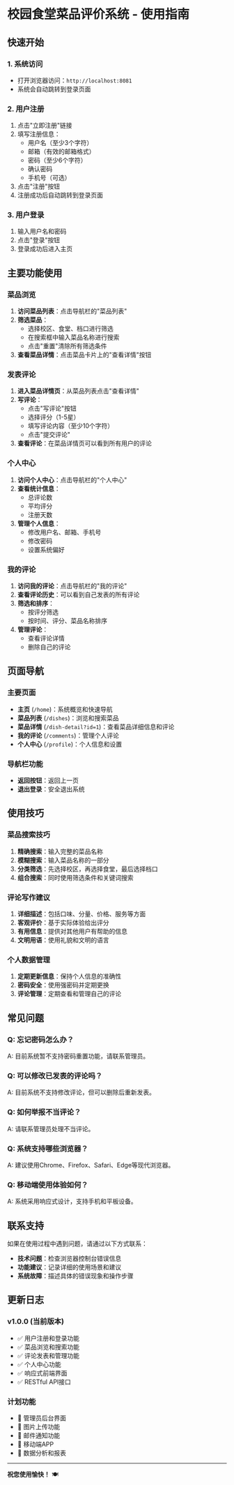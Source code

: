 # 校园食堂菜品评价系统 - 使用指南

## 快速开始

### 1. 系统访问
- 打开浏览器访问：`http://localhost:8081`
- 系统会自动跳转到登录页面

### 2. 用户注册
1. 点击"立即注册"链接
2. 填写注册信息：
   - 用户名（至少3个字符）
   - 邮箱（有效的邮箱格式）
   - 密码（至少6个字符）
   - 确认密码
   - 手机号（可选）
3. 点击"注册"按钮
4. 注册成功后自动跳转到登录页面

### 3. 用户登录
1. 输入用户名和密码
2. 点击"登录"按钮
3. 登录成功后进入主页

## 主要功能使用

### 菜品浏览
1. **访问菜品列表**：点击导航栏的"菜品列表"
2. **筛选菜品**：
   - 选择校区、食堂、档口进行筛选
   - 在搜索框中输入菜品名称进行搜索
   - 点击"重置"清除所有筛选条件
3. **查看菜品详情**：点击菜品卡片上的"查看详情"按钮

### 发表评论
1. **进入菜品详情页**：从菜品列表点击"查看详情"
2. **写评论**：
   - 点击"写评论"按钮
   - 选择评分（1-5星）
   - 填写评论内容（至少10个字符）
   - 点击"提交评论"
3. **查看评论**：在菜品详情页可以看到所有用户的评论

### 个人中心
1. **访问个人中心**：点击导航栏的"个人中心"
2. **查看统计信息**：
   - 总评论数
   - 平均评分
   - 注册天数
3. **管理个人信息**：
   - 修改用户名、邮箱、手机号
   - 修改密码
   - 设置系统偏好

### 我的评论
1. **访问我的评论**：点击导航栏的"我的评论"
2. **查看评论历史**：可以看到自己发表的所有评论
3. **筛选和排序**：
   - 按评分筛选
   - 按时间、评分、菜品名称排序
4. **管理评论**：
   - 查看评论详情
   - 删除自己的评论

## 页面导航

### 主要页面
- **主页** (`/home`)：系统概览和快速导航
- **菜品列表** (`/dishes`)：浏览和搜索菜品
- **菜品详情** (`/dish-detail?id=1`)：查看菜品详细信息和评论
- **我的评论** (`/comments`)：管理个人评论
- **个人中心** (`/profile`)：个人信息和设置

### 导航栏功能
- **返回按钮**：返回上一页
- **退出登录**：安全退出系统

## 使用技巧

### 菜品搜索技巧
1. **精确搜索**：输入完整的菜品名称
2. **模糊搜索**：输入菜品名称的一部分
3. **分类筛选**：先选择校区，再选择食堂，最后选择档口
4. **组合搜索**：同时使用筛选条件和关键词搜索

### 评论写作建议
1. **详细描述**：包括口味、分量、价格、服务等方面
2. **客观评价**：基于实际体验给出评分
3. **有用信息**：提供对其他用户有帮助的信息
4. **文明用语**：使用礼貌和文明的语言

### 个人数据管理
1. **定期更新信息**：保持个人信息的准确性
2. **密码安全**：使用强密码并定期更换
3. **评论管理**：定期查看和管理自己的评论

## 常见问题

### Q: 忘记密码怎么办？
A: 目前系统暂不支持密码重置功能，请联系管理员。

### Q: 可以修改已发表的评论吗？
A: 目前系统不支持修改评论，但可以删除后重新发表。

### Q: 如何举报不当评论？
A: 请联系管理员处理不当评论。

### Q: 系统支持哪些浏览器？
A: 建议使用Chrome、Firefox、Safari、Edge等现代浏览器。

### Q: 移动端使用体验如何？
A: 系统采用响应式设计，支持手机和平板设备。

## 联系支持

如果在使用过程中遇到问题，请通过以下方式联系：

- **技术问题**：检查浏览器控制台错误信息
- **功能建议**：记录详细的使用场景和建议
- **系统故障**：描述具体的错误现象和操作步骤

## 更新日志

### v1.0.0 (当前版本)
- ✅ 用户注册和登录功能
- ✅ 菜品浏览和搜索功能
- ✅ 评论发表和管理功能
- ✅ 个人中心功能
- ✅ 响应式前端界面
- ✅ RESTful API接口

### 计划功能
- 🔄 管理员后台界面
- 🔄 图片上传功能
- 🔄 邮件通知功能
- 🔄 移动端APP
- 🔄 数据分析和报表

---

**祝您使用愉快！** 🍽️ 